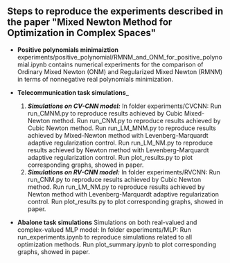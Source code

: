 ## **Steps to reproduce the experiments described in the paper "Mixed Newton Method for Optimization in Complex Spaces"**

- **Positive polynomials minimaiztion**
experiments/positive_polynomial/RMNM_and_ONM_for_positive_polynomial.ipynb contains numerical experiments for the comparison of Ordinary Mixed Newton (ONM) and Regularized Mixed Newton (RMNM) in terms of nonnegative real polynomials minimization.
- **Telecommunication task simulations_**
    1. **_Simulations on CV-CNN model:_**
        In folder experiments/CVCNN:
        Run run_CMNM.py to reproduce results achieved by Cubic Mixed-Newton method.
        Run run_CNM.py to reproduce results achieved by Cubic Newton method.
        Run run_LM_MNM.py to reproduce results achieved by Mixed-Newton method with Levenberg-Marquardt adaptive regularization control.
        Run run_LM_NM.py to reproduce results achieved by Newton method with Levenberg-Marquardt adaptive regularization control.
        Run plot_results.py to plot corresponding graphs, showed in paper.
    2. **_Simulations on RV-CNN model:_**
        In folder experiments/RVCNN:
        Run run_CNM.py to reproduce results achieved by Cubic Newton method.
        Run run_LM_NM.py to reproduce results achieved by Newton method with Levenberg-Marquardt adaptive regularization control.
        Run plot_results.py to plot corresponding graphs, showed in paper.

- **Abalone task simulations**
    Simulations on both real-valued and complex-valued MLP model:
        In folder experiments/MLP:
        Run run_experiments.ipynb to reproduce simulations related to all optimization methods.
        Run plot_summary.ipynb to plot corresponding graphs, showed in paper.
